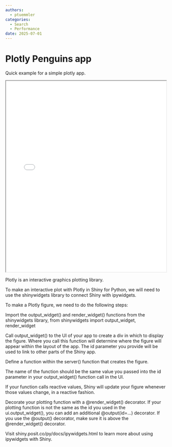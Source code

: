```yaml
---
authors:
  - ptuemmler
categories:
  - Search
  - Performance
date: 2025-07-01
---
```


# Plotly Penguins app
Quick example for a simple plotly app.
<!-- more -->
<div>
    <iframe src={{app_html()}} width="100%" height="600px"></iframe>
</div>

Plotly is an interactive graphics plotting library.

To make an interactive plot with Plotly in Shiny for Python, we will need to use the shinywidgets library to connect Shiny with ipywidgets.

To make a Plotly figure, we need to do the following steps:

Import the output_widget() and render_widget() functions from the shinywidgets library, from shinywidgets import output_widget, render_widget

Call output_widget() to the UI of your app to create a div in which to display the figure. Where you call this function will determine where the figure will appear within the layout of the app. The id parameter you provide will be used to link to other parts of the Shiny app.

Define a function within the server() function that creates the figure.

The name of the function should be the same value you passed into the id parameter in your output_widget() function call in the UI.

If your function calls reactive values, Shiny will update your figure whenever those values change, in a reactive fashion.

Decorate your plotting function with a @render_widget() decorator.
    If your plotting function is not the same as the id you used in the ui.output_widget(), you can add an additional @output(id=...) decorator.
    If you use the @output() decorator, make sure it is above the @render_widget() decorator.

Visit shiny.posit.co/py/docs/ipywidgets.html to learn more about using ipywidgets with Shiny.
